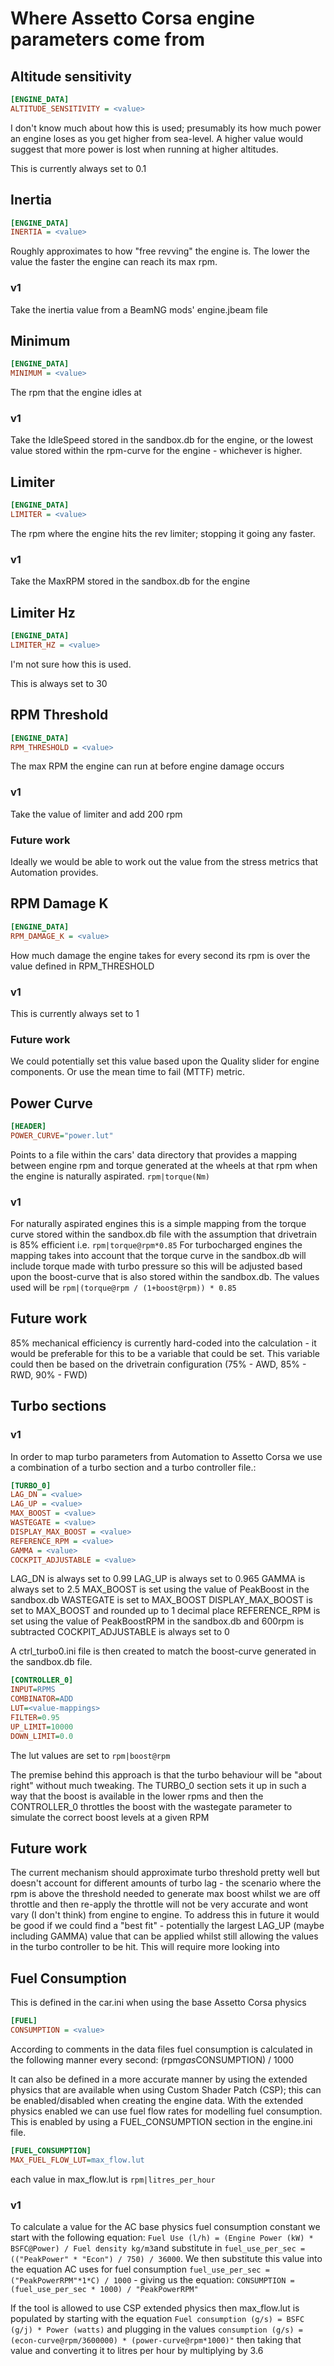 # Where Assetto Corsa engine parameters come from
## Altitude sensitivity
```ini
[ENGINE_DATA]
ALTITUDE_SENSITIVITY = <value>
```
I don't know much about how this is used; presumably its how much power an engine loses as you get higher from sea-level. A higher value would suggest that more power is lost when running at higher altitudes.  

This is currently always set to 0.1
## Inertia
```ini
[ENGINE_DATA]
INERTIA = <value>
```
Roughly approximates to how "free revving" the engine is. The lower the value the faster the engine can reach its max rpm.
### v1
Take the inertia value from a BeamNG mods' engine.jbeam file

## Minimum
```ini
[ENGINE_DATA]
MINIMUM = <value>
```
The rpm that the engine idles at
### v1
Take the IdleSpeed stored in the sandbox.db for the engine, or the lowest value stored within the rpm-curve for the engine - whichever is higher.

## Limiter
```ini
[ENGINE_DATA]
LIMITER = <value>
```
The rpm where the engine hits the rev limiter; stopping it going any faster.
### v1
Take the MaxRPM stored in the sandbox.db for the engine

## Limiter Hz
```ini
[ENGINE_DATA]
LIMITER_HZ = <value>
```
I'm not sure how this is used.  

This is always set to 30

## RPM Threshold
```ini
[ENGINE_DATA]
RPM_THRESHOLD = <value>
```
The max RPM the engine can run at before engine damage occurs
### v1
Take the value of limiter and add 200 rpm

### Future work
Ideally we would be able to work out the value from the stress metrics that Automation provides.

## RPM Damage K
```ini
[ENGINE_DATA]
RPM_DAMAGE_K = <value>
```
How much damage the engine takes for every second its rpm is over the value defined in RPM_THRESHOLD
### v1
This is currently always set to 1

### Future work
We could potentially set this value based upon the Quality slider for engine components. Or use the mean time to fail (MTTF) metric.

## Power Curve
```ini
[HEADER]
POWER_CURVE="power.lut"
```
Points to a file within the cars' data directory that provides a mapping between engine rpm and torque generated at the wheels at that rpm when the engine is naturally aspirated. `rpm|torque(Nm)`
### v1
For naturally aspirated engines this is a simple mapping from the torque curve stored within the sandbox.db file with the assumption that drivetrain is 85% efficient i.e.
`rpm|torque@rpm*0.85`
For turbocharged engines the mapping takes into account that the torque curve in the sandbox.db will include torque made with turbo pressure so this will be adjusted based upon the boost-curve that is also stored within the sandbox.db. The values used will be
`rpm|(torque@rpm / (1+boost@rpm)) * 0.85`

## Future work
85% mechanical efficiency is currently hard-coded into the calculation - it would be preferable for this to be a variable that could be set. This variable could then be based on the drivetrain configuration (75% - AWD, 85% - RWD, 90% - FWD)

## Turbo sections
### v1
In order to map turbo parameters from Automation to Assetto Corsa we use a combination of a turbo section and a turbo controller file.:
```ini
[TURBO_0]
LAG_DN = <value>
LAG_UP = <value>
MAX_BOOST = <value>
WASTEGATE = <value>
DISPLAY_MAX_BOOST = <value>
REFERENCE_RPM = <value>
GAMMA = <value>
COCKPIT_ADJUSTABLE = <value>
```
LAG_DN is always set to 0.99
LAG_UP is always set to 0.965
GAMMA is always set to 2.5
MAX_BOOST is set using the value of PeakBoost in the sandbox.db
WASTEGATE is set to MAX_BOOST
DISPLAY_MAX_BOOST is set to MAX_BOOST and rounded up to 1 decimal place
REFERENCE_RPM is set using the value of PeakBoostRPM in the sandbox.db and 600rpm is subtracted
COCKPIT_ADJUSTABLE is always set to 0

A ctrl_turbo0.ini file is then created to match the boost-curve generated in the sandbox.db file.
```ini
[CONTROLLER_0]
INPUT=RPMS
COMBINATOR=ADD
LUT=<value-mappings>
FILTER=0.95
UP_LIMIT=10000
DOWN_LIMIT=0.0
```
The lut values are set to `rpm|boost@rpm`

The premise behind this approach is that the turbo behaviour will be "about right" without much tweaking. The TURBO_0 section sets it up in such a way that the boost is available in the lower rpms and then the CONTROLLER_0 throttles the boost with the wastegate parameter to simulate the correct boost levels at a given RPM

## Future work
The current mechanism should approximate turbo threshold pretty well but doesn't account for different amounts of turbo lag - the scenario where the rpm is above the threshold needed to generate max boost whilst we are off throttle and then re-apply the throttle will not be very accurate and wont vary (I don't think) from engine to engine. To address this in future it would be good if we could find a "best fit" - potentially the largest LAG_UP (maybe including GAMMA) value that can be applied whilst still allowing the values in the turbo controller to be hit. This will require more looking into


## Fuel Consumption
This is defined in the car.ini when using the base Assetto Corsa physics
```ini
[FUEL]
CONSUMPTION = <value>
```
According to comments in the data files fuel consumption is calculated in the following manner every second:
(rpm*gas*CONSUMPTION) / 1000

It can also be defined in a more accurate manner by using the extended physics that are available when using Custom Shader Patch (CSP); this can be enabled/disabled when creating the engine data. With the extended physics enabled we can use fuel flow rates for modelling fuel consumption. This is enabled by using a FUEL_CONSUMPTION section in the engine.ini file.
```ini
[FUEL_CONSUMPTION]
MAX_FUEL_FLOW_LUT=max_flow.lut
```
each value in max_flow.lut is `rpm|litres_per_hour`

### v1
To calculate a value for the AC base physics fuel consumption constant we start with the following equation:
`Fuel Use (l/h) = (Engine Power (kW) * BSFC@Power) / Fuel density kg/m3`and substitute in `fuel_use_per_sec = (("PeakPower" * "Econ") / 750) / 36000`. We then substitute this value into the equation AC uses for fuel consumption `fuel_use_per_sec = ("PeakPowerRPM"*1*C) / 1000` - giving us the equation:
`CONSUMPTION = (fuel_use_per_sec * 1000) / "PeakPowerRPM"`

If the tool is allowed to use CSP extended physics then max_flow.lut is populated by starting with the equation `Fuel consumption (g/s) = BSFC (g/j) * Power (watts)` and plugging in the values `consumption (g/s) = (econ-curve@rpm/3600000) * (power-curve@rpm*1000)"` then taking that value and converting it to litres per hour by multiplying by 3.6
